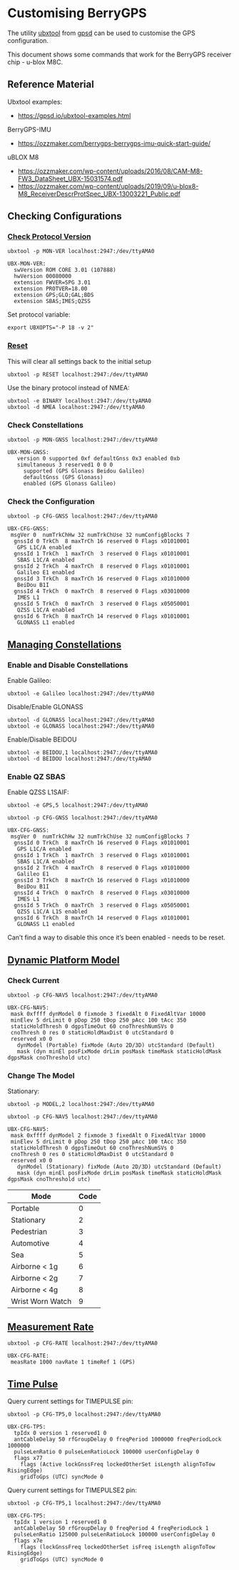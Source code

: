 # Customising BerryGPS

The utility [ubxtool](https://gpsd.io/ubxtool-examples.html) from [gpsd](https://gpsd.io/index.html)
can be used to customise the GPS configuration.

This document shows some commands that work for the BerryGPS receiver chip - u-blox M8C.

## Reference Material

Ubxtool examples:
* https://gpsd.io/ubxtool-examples.html

BerryGPS-IMU
* https://ozzmaker.com/berrygps-berrygps-imu-quick-start-guide/

uBLOX M8
* https://ozzmaker.com/wp-content/uploads/2016/08/CAM-M8-FW3_DataSheet_UBX-15031574.pdf
* https://ozzmaker.com/wp-content/uploads/2019/09/u-blox8-M8_ReceiverDescrProtSpec_UBX-13003221_Public.pdf


## Checking Configurations

### [Check Protocol Version](https://gpsd.io/ubxtool-examples.html#_protocol_version)

    ubxtool -p MON-VER localhost:2947:/dev/ttyAMA0

    UBX-MON-VER:
      swVersion ROM CORE 3.01 (107888)
      hwVersion 00080000
      extension FWVER=SPG 3.01
      extension PROTVER=18.00
      extension GPS;GLO;GAL;BDS
      extension SBAS;IMES;QZSS

Set protocol variable:

    export UBXOPTS="-P 18 -v 2"

### [Reset](https://gpsd.io/ubxtool-examples.html#_default_configuration)

This will clear all settings back to the initial setup

    ubxtool -p RESET localhost:2947:/dev/ttyAMA0

Use the binary protocol instead of NMEA:

    ubxtool -e BINARY localhost:2947:/dev/ttyAMA0
    ubxtool -d NMEA localhost:2947:/dev/ttyAMA0

### Check Constellations

    ubxtool -p MON-GNSS localhost:2947:/dev/ttyAMA0

    UBX-MON-GNSS:
       version 0 supported 0xf defaultGnss 0x3 enabled 0xb
       simultaneous 3 reserved1 0 0 0
         supported (GPS Glonass Beidou Galileo)
         defaultGnss (GPS Glonass)
         enabled (GPS Glonass Galileo)

### Check the Configuration

    ubxtool -p CFG-GNSS localhost:2947:/dev/ttyAMA0

    UBX-CFG-GNSS:
     msgVer 0  numTrkChHw 32 numTrkChUse 32 numConfigBlocks 7
      gnssId 0 TrkCh  8 maxTrCh 16 reserved 0 Flags x01010001
       GPS L1C/A enabled
      gnssId 1 TrkCh  1 maxTrCh  3 reserved 0 Flags x01010001
       SBAS L1C/A enabled
      gnssId 2 TrkCh  4 maxTrCh  8 reserved 0 Flags x01010001
       Galileo E1 enabled
      gnssId 3 TrkCh  8 maxTrCh 16 reserved 0 Flags x01010000
       BeiDou B1I 
      gnssId 4 TrkCh  0 maxTrCh  8 reserved 0 Flags x03010000
       IMES L1 
      gnssId 5 TrkCh  0 maxTrCh  3 reserved 0 Flags x05050001
       QZSS L1C/A enabled
      gnssId 6 TrkCh  8 maxTrCh 14 reserved 0 Flags x01010001
       GLONASS L1 enabled

## [Managing Constellations](https://gpsd.io/ubxtool-examples.html#_constellations)

### Enable and Disable Constellations

Enable Galileo:

    ubxtool -e Galileo localhost:2947:/dev/ttyAMA0

Disable/Enable GLONASS

    ubxtool -d GLONASS localhost:2947:/dev/ttyAMA0
    ubxtool -e GLONASS localhost:2947:/dev/ttyAMA0

Enable/Disable BEIDOU

    ubxtool -e BEIDOU,1 localhost:2947:/dev/ttyAMA0
    ubxtool -d BEIDOU localhost:2947:/dev/ttyAMA0

### Enable QZ SBAS

Enable QZSS L1SAIF:

    ubxtool -e GPS,5 localhost:2947:/dev/ttyAMA0

    ubxtool -p CFG-GNSS localhost:2947:/dev/ttyAMA0

    UBX-CFG-GNSS:
     msgVer 0  numTrkChHw 32 numTrkChUse 32 numConfigBlocks 7
      gnssId 0 TrkCh  8 maxTrCh 16 reserved 0 Flags x01010001
       GPS L1C/A enabled
      gnssId 1 TrkCh  1 maxTrCh  3 reserved 0 Flags x01010001
       SBAS L1C/A enabled
      gnssId 2 TrkCh  4 maxTrCh  8 reserved 0 Flags x01010000
       Galileo E1 
      gnssId 3 TrkCh  8 maxTrCh 16 reserved 0 Flags x01010000
       BeiDou B1I 
      gnssId 4 TrkCh  0 maxTrCh  8 reserved 0 Flags x03010000
       IMES L1 
      gnssId 5 TrkCh  0 maxTrCh  3 reserved 0 Flags x05050001
       QZSS L1C/A L1S enabled
      gnssId 6 TrkCh  8 maxTrCh 14 reserved 0 Flags x01010001
       GLONASS L1 enabled

Can’t find a way to disable this once it’s been enabled - needs to be reset.

## [Dynamic Platform Model](https://gpsd.io/ubxtool-examples.html#_dynamic_platform_model)

### Check Current

    ubxtool -p CFG-NAV5 localhost:2947:/dev/ttyAMA0

    UBX-CFG-NAV5:
     mask 0xffff dynModel 0 fixmode 3 fixedAlt 0 FixedAltVar 10000
     minElev 5 drLimit 0 pDop 250 tDop 250 pAcc 100 tAcc 350
     staticHoldThresh 0 dgpsTimeOut 60 cnoThreshNumSVs 0
     cnoThresh 0 res 0 staticHoldMaxDist 0 utcStandard 0
     reserved x0 0
       dynModel (Portable) fixMode (Auto 2D/3D) utcStandard (Default)
       mask (dyn minEl posFixMode drLim posMask timeMask staticHoldMask dgpsMask cnoThreshold utc)


### Change The Model

Stationary:

    ubxtool -p MODEL,2 localhost:2947:/dev/ttyAMA0

    ubxtool -p CFG-NAV5 localhost:2947:/dev/ttyAMA0

    UBX-CFG-NAV5:
     mask 0xffff dynModel 2 fixmode 3 fixedAlt 0 FixedAltVar 10000
     minElev 5 drLimit 0 pDop 250 tDop 250 pAcc 100 tAcc 350
     staticHoldThresh 0 dgpsTimeOut 60 cnoThreshNumSVs 0
     cnoThresh 0 res 0 staticHoldMaxDist 0 utcStandard 0
     reserved x0 0
       dynModel (Stationary) fixMode (Auto 2D/3D) utcStandard (Default)
       mask (dyn minEl posFixMode drLim posMask timeMask staticHoldMask dgpsMask cnoThreshold utc)


| Mode             | Code |
| ---------------- | -----|
| Portable         | 0    |
| Stationary       | 2    |
| Pedestrian       | 3    |
| Automotive       | 4    |
| Sea              | 5    |
| Airborne < 1g    | 6    |
| Airborne < 2g    | 7    |
| Airborne < 4g    | 8    |
| Wrist Worn Watch | 9    |


## [Measurement Rate](https://gpsd.io/ubxtool-examples.html#_rate_settings)

    ubxtool -p CFG-RATE localhost:2947:/dev/ttyAMA0

    UBX-CFG-RATE:
     measRate 1000 navRate 1 timeRef 1 (GPS)

## [Time Pulse](https://gpsd.io/ubxtool-examples.html#_timepulse)

Query current settings for TIMEPULSE pin:

    ubxtool -p CFG-TP5,0 localhost:2947:/dev/ttyAMA0

    UBX-CFG-TP5:
      tpIdx 0 version 1 reserved1 0
      antCableDelay 50 rfGroupDelay 0 freqPeriod 1000000 freqPeriodLock 1000000
      pulseLenRatio 0 pulseLenRatioLock 100000 userConfigDelay 0
      flags x77
        flags (Active lockGnssFreq lockedOtherSet isLength alignToTow RisingEdge)
        gridToGps (UTC) syncMode 0


Query current settings for TIMEPULSE2 pin:

    ubxtool -p CFG-TP5,1 localhost:2947:/dev/ttyAMA0

    UBX-CFG-TP5:
      tpIdx 1 version 1 reserved1 0
      antCableDelay 50 rfGroupDelay 0 freqPeriod 4 freqPeriodLock 1
      pulseLenRatio 125000 pulseLenRatioLock 100000 userConfigDelay 0
      flags x7e
        flags (lockGnssFreq lockedOtherSet isFreq isLength alignToTow RisingEdge)
        gridToGps (UTC) syncMode 0


